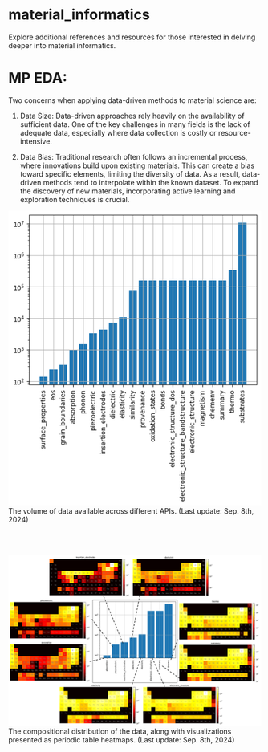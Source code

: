 # material_informatics
Explore additional references and resources for those interested in delving deeper into material informatics. 



# MP EDA:
Two concerns when applying data-driven methods to material science are:

1. Data Size:
Data-driven approaches rely heavily on the availability of sufficient data. One of the key challenges in many fields is the lack of adequate data, especially where data collection is costly or resource-intensive.

2. Data Bias:
Traditional research often follows an incremental process, where innovations build upon existing materials. This can create a bias toward specific elements, limiting the diversity of data. As a result, data-driven methods tend to interpolate within the known dataset. To expand the discovery of new materials, incorporating active learning and exploration techniques is crucial.

<img style="float: center;" src="/imgs/mp_api_statistics.png">
The volume of data available across different APIs. (Last update: Sep. 8th, 2024)
  
<br/><br/>

<img style="float: center;" src="/imgs/mp_elemental_statistics.png">
The compositional distribution of the data, along with visualizations presented as periodic table heatmaps. (Last update: Sep. 8th, 2024)

